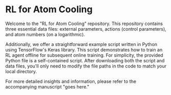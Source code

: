 # RL for Atom Cooling
Welcome to the "RL for Atom Cooling" repository. This repository contains three essential data files: external parameters, actions (control parameters), and atom numbers (on a logarithmic).

Additionally, we offer a straightforward example script written in Python using TensorFlow's Keras library. This script demonstrates how to train an RL agent offline for subsequent online training. For simplicity, the provided Python file is a self-contained script. After downloading both the script and data files, you'll only need to modify the file paths in the code to match your local directory.

For more detailed insights and information, please refer to the accompanying manuscript "goes here."
